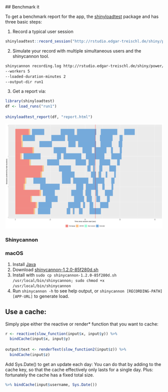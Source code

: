 <div style="text-align: center;">

</div><div style="text-align: left;">

</div><div style="text-align: center;">

</div>
## Benchmark it

To get a benchmark report for the app,  the [shinyloadtest](https://rstudio.github.io/shinyloadtest/) package and has three basic steps:

01. Record a typical user session 
```r
shinyloadtest::record_session("http://rstudio.edgar-treischl.de/shiny/power/")
```

02. Simulate your record with multiple simultaneous users and the shinycannon tool.

```bash
shinycannon recording.log http://rstudio.edgar-treischl.de/shiny/power/ 
--workers 5 
--loaded-duration-minutes 2 
--output-dir run1

```

03. Get a report via:
```r
library(shinyloadtest)
df <- load_runs("run1")

shinyloadtest_report(df, "report.html")
```


![shinyload](Zzzz/shinyload.svg)


### Shinycannon
### macOS

1. Install [Java](https://www.java.com/en/download/)
2. Download [shinycannon-1.2.0-85f280d.sh](https://github.com/rstudio/shinycannon/releases/download/v1.2.0-alpha/shinycannon-1.2.0-85f280d.sh)
3. Install with `sudo cp shinycannon-1.2.0-85f280d.sh /usr/local/bin/shinycannon; sudo chmod +x /usr/local/bin/shinycannon`
4. Run `shinycannon -h` to see help output, or `shinycannon [RECORDING-PATH] [APP-URL]` to generate load.


## Use a cache:

Simply pipe either the reactive or render* function that you want to cache:

```r
r <- reactive(slow_function(input$x, input$y)) %>% 
  bindCache(input$x, input$y)

output$text <- renderText(slow_function2(input$z)) %>% 
  bindCache(input$z)
```


Add Sys.Date() to get an update each day: You can do that by adding to the cache key, so that the cache effectively only lasts for a single day. Plus: fortunately the cache has a fixed total size.

```R
%>% bindCache(input$username, Sys.Date())
```
